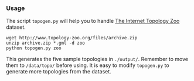 ### Usage
The script `topogen.py` will help you to handle [The Internet Topology Zoo](http://www.topology-zoo.org/index.html) dataset.
```
wget http://www.topology-zoo.org/files/archive.zip
unzip archive.zip *.gml -d zoo
python topogen.py zoo
```
This generates the five sample topologies in `./output/`. Remember to move them to `/data/topo/` before using. It is easy to modify `topogen.py` to generate more topologies from the dataset.